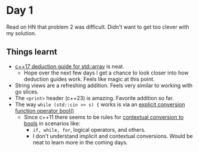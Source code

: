# Day 1

Read on HN that problem 2 was difficult. Didn't want to get too
clever with my solution.


## Things learnt

* [c++17 deduction guide for std::array][0] is neat.
    * Hope over the next few days I get a chance to look closer into how deduction
      guides work. Feels like magic at this point.
* String views are a refreshing addition. Feels very similar to working with go slices.
* The `<print>` header (c++23) is amazing. Favorite addition so far.
* The way  `while (std::cin >> s) {` works is via an [explicit conversion function operator bool()][1]
    *  Since c++11 there seems to be rules for [contextual conversion to bools][2] in scenarios like:
        * `if, while, for`,  logical operators, and others.
        * I don't understand implicit and contextual conversions. Would be neat to learn more
          in the coming days.


 
[0]: https://en.cppreference.com/w/cpp/container/array/deduction_guides
[1]: https://en.cppreference.com/w/cpp/io/basic_ios/operator_bool
[2]: https://en.cppreference.com/w/cpp/language/implicit_conversion
